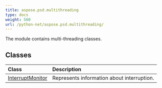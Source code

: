```yaml
---
title: aspose.psd.multithreading
type: docs
weight: 560
url: /python-net/aspose.psd.multithreading/
---
```



The module contains multi-threading classes.

## **Classes**
| **Class** | **Description** |
| :- | :- |
| [InterruptMonitor](/psd/python-net/aspose.psd.multithreading/interruptmonitor/) | Represents information about interruption. |
